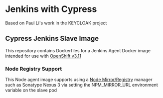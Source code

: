 # Jenkins with Cypress

Based on Paul Li's work in the KEYCLOAK project

## Cypress Jenkins Slave Image


This repository contains Dockerfiles for a Jenkins Agent Docker image intended for 
use with [OpenShift v3.11](https://github.com/openshift/origin)

### Node Registry Support

This Node agent image supports using a [Node Mirror/Registry](https://blog.sonatype.com/using-nexus-3-as-your-repository-part-2-npm-packages) manager such as Sonatype Nexus 3 via setting the NPM_MIRROR_URL environment variable on the slave pod